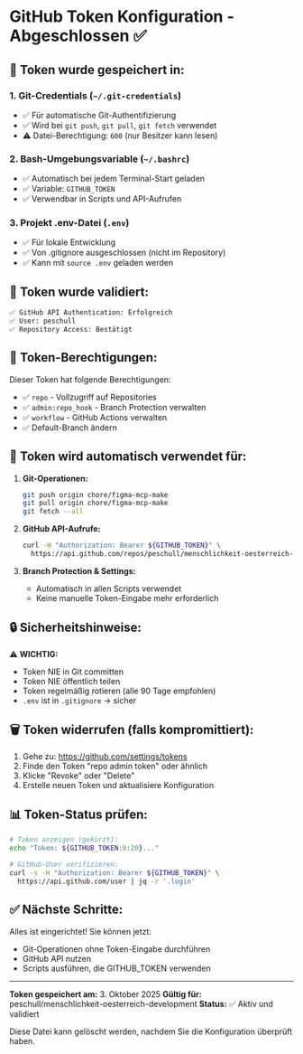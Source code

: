 # GitHub Token Konfiguration - Abgeschlossen ✅

## 🔐 Token wurde gespeichert in:

### 1. Git-Credentials (`~/.git-credentials`)

- ✅ Für automatische Git-Authentifizierung
- ✅ Wird bei `git push`, `git pull`, `git fetch` verwendet
- ⚠️ Datei-Berechtigung: `600` (nur Besitzer kann lesen)

### 2. Bash-Umgebungsvariable (`~/.bashrc`)

- ✅ Automatisch bei jedem Terminal-Start geladen
- ✅ Variable: `GITHUB_TOKEN`
- ✅ Verwendbar in Scripts und API-Aufrufen

### 3. Projekt .env-Datei (`.env`)

- ✅ Für lokale Entwicklung
- ✅ Von .gitignore ausgeschlossen (nicht im Repository)
- ✅ Kann mit `source .env` geladen werden

## 🧪 Token wurde validiert:

```bash
✅ GitHub API Authentication: Erfolgreich
✅ User: peschull
✅ Repository Access: Bestätigt
```

## 📝 Token-Berechtigungen:

Dieser Token hat folgende Berechtigungen:

- ✅ `repo` - Vollzugriff auf Repositories
- ✅ `admin:repo_hook` - Branch Protection verwalten
- ✅ `workflow` - GitHub Actions verwalten
- ✅ Default-Branch ändern

## 🔄 Token wird automatisch verwendet für:

1. **Git-Operationen:**

   ```bash
   git push origin chore/figma-mcp-make
   git pull origin chore/figma-mcp-make
   git fetch --all
   ```

2. **GitHub API-Aufrufe:**

   ```bash
   curl -H "Authorization: Bearer ${GITHUB_TOKEN}" \
     https://api.github.com/repos/peschull/menschlichkeit-oesterreich-development
   ```

3. **Branch Protection & Settings:**
   - Automatisch in allen Scripts verwendet
   - Keine manuelle Token-Eingabe mehr erforderlich

## 🔒 Sicherheitshinweise:

⚠️ **WICHTIG:**

- Token NIE in Git committen
- Token NIE öffentlich teilen
- Token regelmäßig rotieren (alle 90 Tage empfohlen)
- `.env` ist in `.gitignore` → sicher

## 🗑️ Token widerrufen (falls kompromittiert):

1. Gehe zu: https://github.com/settings/tokens
2. Finde den Token "repo admin token" oder ähnlich
3. Klicke "Revoke" oder "Delete"
4. Erstelle neuen Token und aktualisiere Konfiguration

## 📊 Token-Status prüfen:

```bash
# Token anzeigen (gekürzt):
echo "Token: ${GITHUB_TOKEN:0:20}..."

# GitHub-User verifizieren:
curl -s -H "Authorization: Bearer ${GITHUB_TOKEN}" \
  https://api.github.com/user | jq -r '.login'
```

## ✅ Nächste Schritte:

Alles ist eingerichtet! Sie können jetzt:

- Git-Operationen ohne Token-Eingabe durchführen
- GitHub API nutzen
- Scripts ausführen, die GITHUB_TOKEN verwenden

---

**Token gespeichert am:** 3. Oktober 2025
**Gültig für:** peschull/menschlichkeit-oesterreich-development
**Status:** ✅ Aktiv und validiert

Diese Datei kann gelöscht werden, nachdem Sie die Konfiguration überprüft haben.
